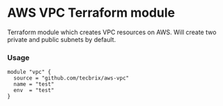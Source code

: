 # AWS VPC Terraform module

Terraform module which creates VPC resources on AWS. Will create two private and public subnets by default.

### Usage
```
module "vpc" {
  source = "github.com/tecbrix/aws-vpc"
  name = "test"
  env  = "test"
}
```
